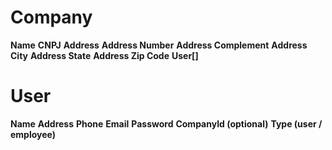 # Company

**Name**
**CNPJ**
**Address**
**Address Number**
**Address Complement**
**Address City**
**Address State**
**Address Zip Code**
**User[]**

# User

**Name**
**Address**
**Phone**
**Email**
**Password**
**CompanyId (optional)**
**Type (user / employee)**
